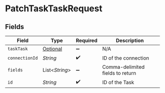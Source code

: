 # PatchTaskTaskRequest


## Fields

| Field                                                 | Type                                                  | Required                                              | Description                                           |
| ----------------------------------------------------- | ----------------------------------------------------- | ----------------------------------------------------- | ----------------------------------------------------- |
| `taskTask`                                            | [Optional<TaskTask>](../../models/shared/TaskTask.md) | :heavy_minus_sign:                                    | N/A                                                   |
| `connectionId`                                        | *String*                                              | :heavy_check_mark:                                    | ID of the connection                                  |
| `fields`                                              | List<*String*>                                        | :heavy_minus_sign:                                    | Comma-delimited fields to return                      |
| `id`                                                  | *String*                                              | :heavy_check_mark:                                    | ID of the Task                                        |